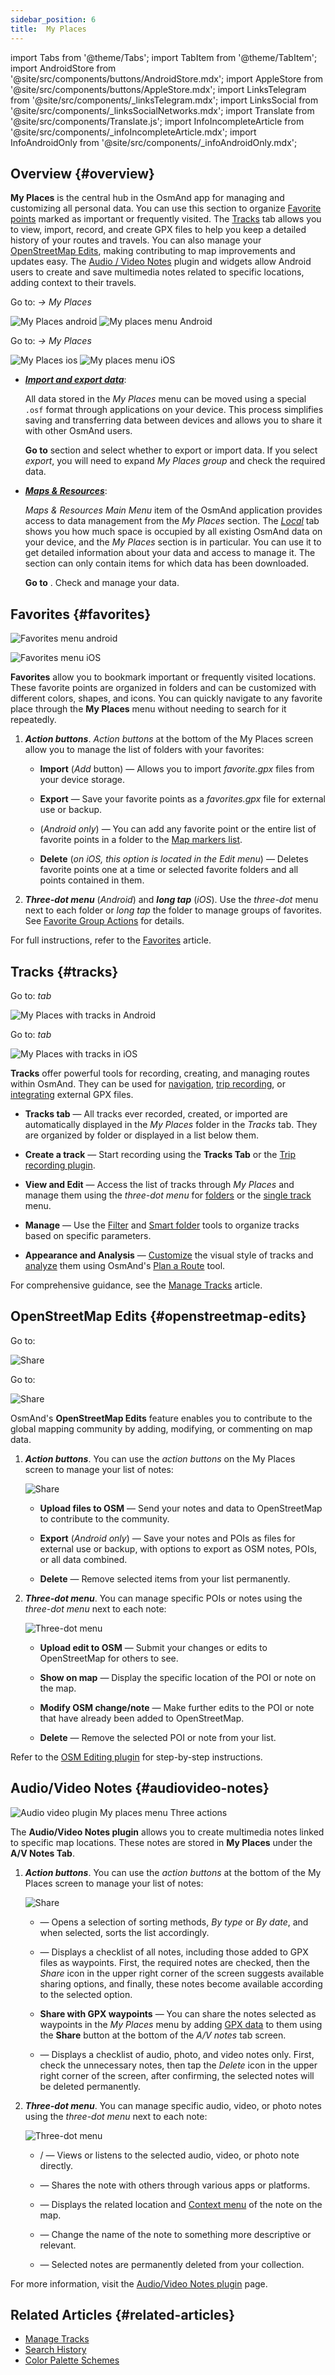 ```yaml
---
sidebar_position: 6
title:  My Places
---
```


import Tabs from '@theme/Tabs';
import TabItem from '@theme/TabItem';
import AndroidStore from '@site/src/components/buttons/AndroidStore.mdx';
import AppleStore from '@site/src/components/buttons/AppleStore.mdx';
import LinksTelegram from '@site/src/components/_linksTelegram.mdx';
import LinksSocial from '@site/src/components/_linksSocialNetworks.mdx';
import Translate from '@site/src/components/Translate.js';
import InfoIncompleteArticle from '@site/src/components/_infoIncompleteArticle.mdx';
import InfoAndroidOnly from '@site/src/components/_infoAndroidOnly.mdx';

<InfoIncompleteArticle/>

## Overview {#overview}

**My Places** is the central hub in the OsmAnd app for managing and customizing all personal data. You can use this section to organize [Favorite points](#favorites) marked as important or frequently visited. The [Tracks](#tracks) tab allows you to view, import, record, and create GPX files to help you keep a detailed history of your routes and travels. You can also manage your [OpenStreetMap Edits](#openstreetmap-edits), making contributing to map improvements and updates easy. The [Audio / Video Notes](#audiovideo-notes) plugin and widgets allow Android users to create and save multimedia notes related to specific locations, adding context to their travels.

<Tabs groupId="operating-systems" queryString="current-os">

<TabItem value="android" label="Android">

Go to: *<Translate android="true" ids="shared_string_menu"/> → My Places*  

![My Places android](@site/static/img/personal/my_places_android.png) ![My places menu Android](@site/static/img/personal/my_places_menu_android.png)

</TabItem>

<TabItem value="ios" label="iOS">

Go to: *<Translate android="true" ids="shared_string_menu"/> → My Places*  

![My Places ios](@site/static/img/personal/my_places_ios.png)  ![My places menu iOS](@site/static/img/personal/my_places_menu_ios.png)

</TabItem>

</Tabs>

- [***Import and export data***](../personal/import-export.md):  

    All data stored in the *My Places* menu can be moved using a special `.osf` format through applications on your device. This process simplifies saving and transferring data between devices and allows you to share it with other OsmAnd users.  

    **Go to** *<Translate android="true" ids="shared_string_menu,shared_string_settings"/>* section and select whether to export or import data. If you select *export*, you will need to expand *My Places group* and check the required data.

- [***Maps & Resources***](../personal/maps-resources.md):  

    *Maps & Resources* *Main Menu* item of the OsmAnd application provides access to data management from the *My Places* section. The [*Local*](../personal/maps-resources.md#local-menu) tab shows you how much space is occupied by all existing OsmAnd data on your device, and the *My Places* section is in particular. You can use it to get detailed information about your data and access to manage it. The section can only contain items for which data has been downloaded.  

    **Go to** *<Translate android="true" ids="shared_string_menu,maps_and_resources,download_tab_local"/>*. Check and manage your data.


## Favorites {#favorites}

<Tabs groupId="operating-systems" queryString="current-os">

<TabItem value="android" label="Android">

![Favorites menu android](@site/static/img/personal/favorites_menu_android.png)

</TabItem>

<TabItem value="ios" label="iOS">

![Favorites menu iOS](@site/static/img/personal/favorites_menu_tab_ios.png)

</TabItem>

</Tabs>

**Favorites** allow you to bookmark important or frequently visited locations. These favorite points are organized in folders and can be customized with different colors, shapes, and icons. You can quickly navigate to any favorite place through the **My Places** menu without needing to search for it repeatedly.


1. ***Action buttons***. *Action buttons* at the bottom of the My Places screen allow you to manage the list of folders with your favorites:  

    - **Import** (*Add* button) — Allows you to import *favorite.gpx* files from your device storage.

    - **Export** — Save your favorite points as a *favorites.gpx* file for external use or backup.

    - **<Translate android="true" ids="shared_string_add_to_map_markers"/>** (*Android only*) — You can add any favorite point or the entire list of favorite points in a folder to the [Map markers list](../personal/markers.md).

    - **Delete** (*on iOS, this option is located in the Edit menu*) — Deletes favorite points one at a time or selected favorite folders and all points contained in them.

2. ***Three-dot menu*** (*Android*) and ***long tap*** (*iOS*). Use the *three-dot* menu next to each folder or *long tap* the folder to manage groups of favorites. See [Favorite Group Actions](../personal/favorites.md#favorite-group-actions) for details.  


For full instructions, refer to the [Favorites](../personal/favorites.md) article.


## Tracks {#tracks}

<Tabs groupId="operating-systems" queryString="current-os">

<TabItem value="android" label="Android">

Go to: *<Translate android="true" ids="shared_string_menu,shared_string_my_places,shared_string_gpx_files"/> tab*

![My Places with tracks in Android](@site/static/img/personal/tracks/view_all_tracks_andr.png)

</TabItem>

<TabItem value="ios" label="iOS">

Go to: *<Translate ios="true" ids="shared_string_menu,shared_string_my_places,shared_string_gpx_tracks"/> tab*

![My Places with tracks in iOS](@site/static/img/personal/tracks/my_places_tracks_menu_1_ios.png)

</TabItem>

</Tabs>

**Tracks** offer powerful tools for recording, creating, and managing routes within OsmAnd. They can be used for [navigation](../navigation/setup/gpx-navigation.md), [trip recording](../plugins/trip-recording.md), or [integrating](../personal/tracks/manage-tracks.md#import) external GPX files.

- **Tracks tab** — All tracks ever recorded, created, or imported are automatically displayed in the *My Places* folder in the *Tracks* tab. They are organized by folder or displayed in a list below them.

- **Create a track** — Start recording using the **Tracks Tab** or the [Trip recording plugin](../plugins/trip-recording.md).

- **View and Edit** — Access the list of tracks through *My Places* and manage them using the *three-dot menu* for [folders](../personal/tracks/manage-tracks.md#track-folder) or the [single track](../personal/tracks/manage-tracks.md#search) menu.

- **Manage** — Use the [Filter](../personal/tracks/smart-folder.md#available-filters) and [Smart folder](../personal/tracks/smart-folder.md#smart-folder) tools to organize tracks based on specific parameters.

- **Appearance and Analysis** — [Customize](../map/tracks/appearance.md) the visual style of tracks and [analyze](../map/tracks/index.md#analyze-track-on-map) them using OsmAnd's [Plan a Route](../plan-route/create-route.md) tool.

For comprehensive guidance, see the [Manage Tracks](../personal/tracks/manage-tracks.md) article.


## OpenStreetMap Edits {#openstreetmap-edits}

<Tabs groupId="operating-systems" queryString="current-os">

<TabItem value="android" label="Android">

Go to: *<Translate android="true" ids="shared_string_menu,shared_string_my_places,osm_edits"/>*

![Share](@site/static/img/plugins/osm-editing/my_places_osm.png)

</TabItem>

<TabItem value="ios" label="iOS">

Go to: *<Translate android="true" ids="shared_string_menu,shared_string_my_places,osm_edits"/>*

![Share](@site/static/img/plugins/osm-editing/my_places_osm.png)

</TabItem>

</Tabs>

OsmAnd's **OpenStreetMap Edits** feature enables you to contribute to the global mapping community by adding, modifying, or commenting on map data.

1. ***Action buttons***. You can use the *action buttons* on the My Places screen to manage your list of notes:  

    ![Share](@site/static/img/plugins/osm-editing/osm_plugin_export.png)

    - **Upload files to OSM** — Send your notes and data to OpenStreetMap to contribute to the community.

    - **Export** (*Android only*) — Save your notes and POIs as files for external use or backup, with options to export as OSM notes, POIs, or all data combined.

    - **Delete** — Remove selected items from your list permanently.


2. ***Three-dot menu***. You can manage specific POIs or notes using the *three-dot menu* next to each note:  

    ![Three-dot menu](@site/static/img/plugins/osm-editing/osm_plugin_three-dot_menu.png)

    - **Upload edit to OSM** — Submit your changes or edits to OpenStreetMap for others to see.

    - **Show on map** — Display the specific location of the POI or note on the map.

    - **Modify OSM change/note** — Make further edits to the POI or note that have already been added to OpenStreetMap.

    - **Delete** — Remove the selected POI or note from your list.

Refer to the [OSM Editing plugin](../plugins/osm-editing.md) for step-by-step instructions.


## Audio/Video Notes {#audiovideo-notes}

<InfoAndroidOnly />

*<Translate android="true" ids="shared_string_menu,shared_string_my_places,notes"/>*

![Audio video plugin My places menu Three actions](@site/static/img/plugins/audio-video-notes/my_places_a-v_notes.png)  

The **Audio/Video Notes plugin** allows you to create multimedia notes linked to specific map locations. These notes are stored in **My Places** under the **A/V Notes Tab**.

1. ***Action buttons***. You can use the *action buttons* at the bottom of the My Places screen to manage your list of notes:  

    ![Share](@site/static/img/plugins/audio-video-notes/my_places_a-v_share_gpx_2.png)

    - **<Translate android="true" ids="shared_string_sort"/>** — Opens a selection of sorting methods, *By type* or *By date*, and when selected, sorts the list accordingly.

    - **<Translate android="true" ids="shared_string_share"/>** — Displays a checklist of all notes, including those added to GPX files as waypoints. First, the required notes are checked, then the *Share* icon in the upper right corner of the screen suggests available sharing options, and finally, these notes become available according to the selected option.

    - **Share with GPX waypoints** — You can share the notes selected as waypoints in the *My Places* menu by adding [GPX data](../plugins/audio-video-notes.md#share-with-gpx-waypoints) to them using the **Share** button at the bottom of the *A/V notes* tab screen.

    - **<Translate android="true" ids="shared_string_delete"/>** — Displays a checklist of audio, photo, and video notes only. First, check the unnecessary notes, then tap the *Delete* icon in the upper right corner of the screen, after confirming, the selected notes will be deleted permanently.


2. ***Three-dot menu***. You can manage specific audio, video, or photo notes using the *three-dot menu* next to each note:  

    ![Three-dot menu](@site/static/img/plugins/audio-video-notes/my_places_a-v_three-dot_menu.png)

    - **<Translate android="true" ids="recording_context_menu_play"/>** / **<Translate android="true" ids="watch"/>** — Views or listens to the selected audio, video, or photo note directly.

    - **<Translate android="true" ids="shared_string_share"/>** — Shares the note with others through various apps or platforms.

    - **<Translate android="true" ids="shared_string_show_on_map"/>** — Displays the related location and [Context menu](../plugins/audio-video-notes#show-on-the-map) of the note on the map.

    - **<Translate android="true" ids="shared_string_rename"/>** — Change the name of the note to something more descriptive or relevant.

    - **<Translate android="true" ids="shared_string_delete"/>** — Selected notes are permanently deleted from your collection.

For more information, visit the [Audio/Video Notes plugin](../plugins/audio-video-notes.md) page.


<!--
### Share with GPX Waypoints {#share-with-gpx-waypoints}

![Share](@site/static/img/plugins/audio-video-notes/my_places_a-v_share_gpx.png)

You can share the notes selected as waypoints in the *My Places* menu by adding [GPX data](../plugins/audio-video-notes.md#share-with-gpx-waypoints) to them using the **Share** button at the bottom of the *A/V notes* tab screen.

### Manage Single Note {#manage-single-note}

![Three-dot menu](@site/static/img/plugins/audio-video-notes/my_places_a-v_three-dot_menu.png)

You can manage specific audio, video, or photo notes using the **three-dot menu** next to each note:

- **<Translate android="true" ids="recording_context_menu_play"/>** / **<Translate android="true" ids="watch"/>**. Views or listens to the selected audio, video, or photo note directly.
- **<Translate android="true" ids="shared_string_share"/>**. Shares the note with others through various apps or platforms.
- **<Translate android="true" ids="shared_string_show_on_map"/>**. Displays the related location and [Context menu](../plugins/audio-video-notes#actions-in-map-context-menu) of the note on the map.
- **<Translate android="true" ids="shared_string_rename"/>**. Change the name of the note to something more descriptive or relevant.
- **<Translate android="true" ids="shared_string_delete"/>**. Selected notes are permanently deleted from your collection.
-->

## Related Articles {#related-articles}

- [Manage Tracks](../personal/tracks/manage-tracks.md#import--export-track)
- [Search History](../search/search-history.md#export-and-share)
- [Color Palette Schemes](../personal/color-palette-schemes.md)


